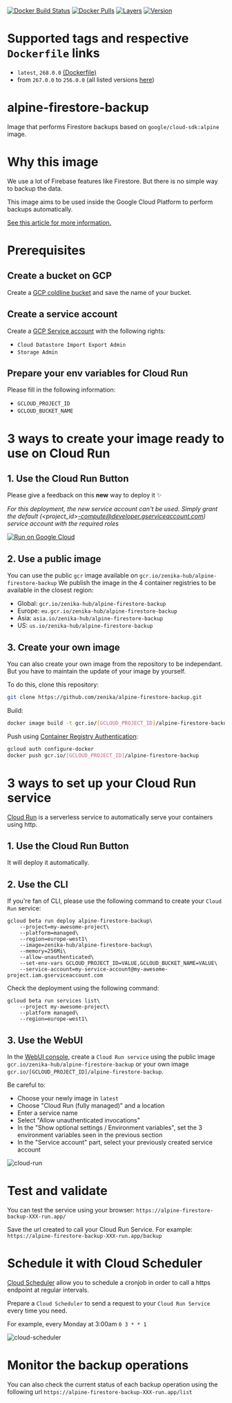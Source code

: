 [![Docker Build Status](https://img.shields.io/docker/cloud/build/zenika/alpine-firestore-backup.svg)](https://hub.docker.com/r/zenika/alpine-firestore-backup/) [![Docker Pulls](https://img.shields.io/docker/pulls/zenika/alpine-firestore-backup.svg)](https://hub.docker.com/r/zenika/alpine-firestore-backup/) [![Layers](https://images.microbadger.com/badges/image/zenika/alpine-firestore-backup.svg)](https://microbadger.com/images/zenika/alpine-firestore-backup) [![Version](https://images.microbadger.com/badges/version/zenika/alpine-firestore-backup.svg)](https://microbadger.com/images/zenika/alpine-firestore-backup)

# Supported tags and respective `Dockerfile` links

- `latest`, `268.0.0` [(Dockerfile)](https://github.com/Zenika/alpine-firestore-backup/blob/master/Dockerfile)
- from `267.0.0` to `256.0.0` (all listed versions [here](https://hub.docker.com/r/zenika/alpine-firestore-backup/tags))

# alpine-firestore-backup

Image that performs Firestore backups based on `google/cloud-sdk:alpine` image.

# Why this image

We use a lot of Firebase features like Firestore.
But there is no simple way to backup the data.

This image aims to be used inside the Google Cloud Platform to perform backups automatically.

[See this article for more information.](https://dev.to/zenika/how-to-backup-your-firestore-data-automatically-48em)

# Prerequisites

## Create a bucket on GCP

Create a [GCP coldline bucket](https://cloud.google.com/storage/docs/storage-classes) and save the name of your bucket.

## Create a service account

Create a [GCP Service account](https://cloud.google.com/iam/docs/creating-managing-service-accounts) with the following rights:

- `Cloud Datastore Import Export Admin`
- `Storage Admin`

## Prepare your env variables for Cloud Run

Please fill in the following information:

- `GCLOUD_PROJECT_ID`
- `GCLOUD_BUCKET_NAME`

# 3 ways to create your image ready to use on Cloud Run

## 1. Use the Cloud Run Button

Please give a feedback on this **new** way to deploy it ✨

*For this deployment, the new service account can't be used. Simply grant the default (<project_id>-compute@developer.gserviceaccount.com) service account with the required roles*

[![Run on Google Cloud](https://storage.googleapis.com/cloudrun/button.svg)](https://console.cloud.google.com/cloudshell/editor?shellonly=true&cloudshell_image=gcr.io/cloudrun/button&cloudshell_git_repo=https://github.com/Zenika/alpine-firestore-backup)

## 2. Use a public image

You can use the public `gcr` image available on `gcr.io/zenika-hub/alpine-firestore-backup`
We publish the image in the 4 container registries to be available in the closest region:

- Global: `gcr.io/zenika-hub/alpine-firestore-backup`
- Europe: `eu.gcr.io/zenika-hub/alpine-firestore-backup`
- Asia: `asia.io/zenika-hub/alpine-firestore-backup`
- US: `us.io/zenika-hub/alpine-firestore-backup`

## 3. Create your own image

You can also create your own image from the repository to be independant. But you have to maintain the update of your image by yourself.

To do this, clone this repository:

```sh
git clone https://github.com/zenika/alpine-firestore-backup.git
```

Build:

```sh
docker image build -t gcr.io/[GCLOUD_PROJECT_ID]/alpine-firestore-backup
```

Push using [Container Registry Authentication](https://cloud.google.com/container-registry/docs/advanced-authentication):

```sh
gcloud auth configure-docker
docker push gcr.io/[GCLOUD_PROJECT_ID]/alpine-firestore-backup
```

# 3 ways to set up your Cloud Run service

[Cloud Run](https://cloud.google.com/run/docs/deploying) is a serverless service to automatically serve your containers using http.

## 1. Use the Cloud Run Button

It will deploy it automatically.

## 2. Use the CLI

If you're fan of CLI, please use the following command to create your `Cloud Run` service:

```
gcloud beta run deploy alpine-firestore-backup\
    --project=my-awesome-project\
    --platform=managed\
    --region=europe-west1\
    --image=zenika-hub/alpine-firestore-backup\
    --memory=256Mi\
    --allow-unauthenticated\
    --set-env-vars GCLOUD_PROJECT_ID=VALUE,GCLOUD_BUCKET_NAME=VALUE\
    --service-account=my-service-account@my-awesome-project.iam.gserviceaccount.com
```

Check the deployment using the following command:

```
gcloud beta run services list\
    --project my-awesome-project\
    --platform managed\
    --region=europe-west1\
```

## 3. Use the WebUI

In the [WebUI console](http://console.cloud.google.com/run), create a `Cloud Run service` using the public image `gcr.io/zenika-hub/alpine-firestore-backup` or your own image `gcr.io/[GCLOUD_PROJECT_ID]/alpine-firestore-backup`.

Be careful to:

- Choose your newly image in `latest`
- Choose "Cloud Run (fully managed)" and a location
- Enter a service name
- Select "Allow unauthenticated invocations"
- In the "Show optional settings / Environment variables", set the 3 environment variables seen in the previous section
- In the "Service account" part, select your previously created service account

![cloud-run](https://user-images.githubusercontent.com/525974/62141405-ce9e0800-b2ec-11e9-8763-45efddb4c55d.png)

# Test and validate

You can test the service using your browser: `https://alpine-firestore-backup-XXX-run.app/`

Save the url created to call your Cloud Run Service.
For example: `https://alpine-firestore-backup-XXX-run.app/backup`

# Schedule it with Cloud Scheduler

[Cloud Scheduler](https://cloud.google.com/scheduler/docs/) allow you to schedule a cronjob in order to call a https endpoint at regular intervals.

Prepare a `Cloud Scheduler` to send a request to your `Cloud Run Service` every time you need.

For example, every Monday at 3:00am `0 3 * * 1`

![cloud-scheduler](https://user-images.githubusercontent.com/525974/62141536-02792d80-b2ed-11e9-80fe-b81466cb862d.png)

# Monitor the backup operations

You can also check the current status of each backup operation using the following url `https://alpine-firestore-backup-XXX-run.app/list`
